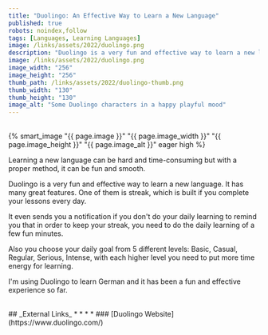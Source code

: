 ```yaml
---
title: "Duolingo: An Effective Way to Learn a New Language"
published: true
robots: noindex,follow
tags: [Languages, Learning Languages]
image: /links/assets/2022/duolingo.png
description: "Duolingo is a very fun and effective way to learn a new language."
image: /links/assets/2022/duolingo.png
image_width: "256"
image_height: "256"
thumb_path: /links/assets/2022/duolingo-thumb.png
thumb_width: "130"
thumb_height: "130"
image_alt: "Some Duolingo characters in a happy playful mood"
---
```


<br>
{% smart_image "{{ page.image }}" "{{ page.image_width }}" "{{ page.image_height }}" "{{ page.image_alt }}" eager high %}
<br>

Learning a new language can be hard and time-consuming but with a proper method, it can be fun and smooth. 

Duolingo is a very fun and effective way to learn a new language. 
It has many great features. One of them is streak, which is built if you complete your lessons every day. 

It even sends you a notification if you don't do your daily learning to remind you that in order to keep your streak, you need to do the daily learning of a few fun minutes.

Also you choose your daily goal from 5 different levels: Basic, Casual, Regular, Serious, Intense, with each higher level you need to put more time energy for learning.

I'm using Duolingo to learn German and it has been a fun and effective experience so far.

<br>
## _External Links_
* * *
* ### [Duolingo Website](https://www.duolingo.com/)
